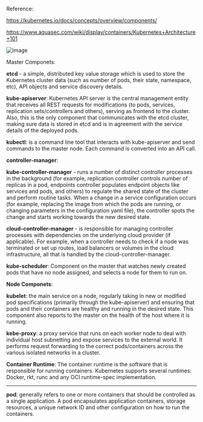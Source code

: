 Reference: 

https://kubernetes.io/docs/concepts/overview/components/

https://www.aquasec.com/wiki/display/containers/Kubernetes+Architecture+101


![image](https://user-images.githubusercontent.com/24622526/48311050-48575f80-e5bf-11e8-85db-0bab51f91c9e.png)


Master Componets:

**etcd** - a simple, distributed key value storage which is used to store the Kubernetes cluster data (such as number of pods, their state, namespace, etc), API objects and service discovery details.

**kube-apiserver**: Kubernetes API server is the central management entity that receives all REST requests for modifications (to pods, services, replication sets/controllers and others), serving as frontend to the cluster. Also, this is the only component that communicates with the etcd cluster, making sure data is stored in etcd and is in agreement with the service details of the deployed pods.

**kubectl**: is a command line tool that interacts with kube-apiserver and send commands to the master node. Each command is converted into an API call.

**controller-manager**: 

 **kube-controller-manager** - runs a number of distinct controller processes in the background (for example, replication controller controls number of replicas in a pod, endpoints controller populates endpoint objects like services and pods, and others) to regulate the shared state of the cluster and perform routine tasks. When a change in a service configuration occurs (for example, replacing the image from which the pods are running, or changing parameters in the configuration yaml file), the controller spots the change and starts working towards the new desired state.
      
**cloud-controller-manager** - is responsible for managing controller processes with dependencies on the underlying cloud provider (if applicable). For example, when a controller needs to check if a node was terminated or set up routes, load balancers or volumes in the cloud infrastructure, all that is handled by the cloud-controller-manager.


**kube-scheduler**: Component on the master that watches newly created pods that have no node assigned, and selects a node for them to run on.


**Node Componets**:

**kubelet**: the main service on a node, regularly taking in new or modified pod specifications (primarily through the kube-apiserver) and ensuring that pods and their containers are healthy and running in the desired state. This component also reports to the master on the health of the host where it is running.

**kebe-proxy**: a proxy service that runs on each worker node to deal with individual host subnetting and expose services to the external world. It performs request forwarding to the correct pods/containers across the various isolated networks in a cluster.

**Container Runtime**: The container runtime is the software that is responsible for running containers. Kubernetes supports several runtimes: Docker, rkt, runc and any OCI runtime-spec implementation.


-----

**pod**:
generally refers to one or more containers that should be controlled as a single application. A pod encapsulates application containers, storage resources, a unique network ID and other configuration on how to run the containers.




